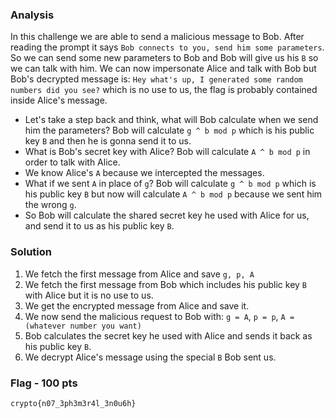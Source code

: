 ### Analysis
In this challenge we are able to send a malicious message to Bob. After reading the prompt it says `Bob connects to you, send him some parameters`. So we can send some new parameters to Bob and Bob will give us his `B` so we can talk with him. We can now impersonate Alice and talk with Bob but Bob's decrypted message is: `Hey what's up, I generated some random numbers did you see?` which is no use to us, the flag is probably contained inside Alice's message.

* Let's take a step back and think, what will Bob calculate when we send him the parameters? Bob will calculate `g ^ b mod p` which is his public key `B` and then he is gonna send it to us.
* What is Bob's secret key with Alice? Bob will calculate `A ^ b mod p` in order to talk with Alice.
* We know Alice's `A` because we intercepted the messages.
* What if we sent `A` in place of `g`? Bob will calculate `g ^ b mod p` which is his public key `B` but now will calculate `A ^ b mod p` because we sent him the wrong `g`.
* So Bob will calculate the shared secret key he used with Alice for us, and send it to us as his public key `B`.

### Solution
1. We fetch the first message from Alice and save `g, p, A`
2. We fetch the first message from Bob which includes his public key `B` with Alice but it is no use to us.
3. We get the encrypted message from Alice and save it.
4. We now send the malicious request to Bob with: `g = A`, `p = p`, `A = (whatever number you want)`
5. Bob calculates the secret key he used with Alice and sends it back as his public key `B`.
6. We decrypt Alice's message using the special `B` Bob sent us.

### Flag - 100 pts
`crypto{n07_3ph3m3r4l_3n0u6h}`
